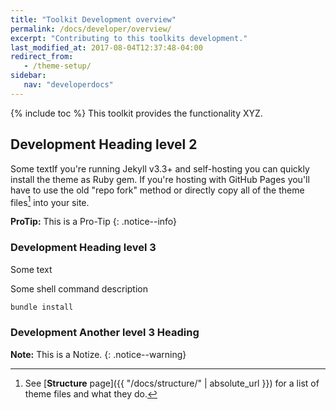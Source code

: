 ```yaml
---
title: "Toolkit Development overview"
permalink: /docs/developer/overview/
excerpt: "Contributing to this toolkits development."
last_modified_at: 2017-08-04T12:37:48-04:00
redirect_from:
   - /theme-setup/
sidebar:
   nav: "developerdocs"
---
```

{% include toc %}
This toolkit provides the functionality XYZ.

## Development Heading level 2

Some textIf you're running Jekyll v3.3+ and self-hosting you can quickly install the theme as Ruby gem.
If you're hosting with GitHub Pages you'll have to use the old "repo fork" method or directly copy all of the theme files[^structure] into your site.

[^structure]: See [**Structure** page]({{ "/docs/structure/" | absolute_url }}) for a list of theme files and what they do.

**ProTip:** This is a Pro-Tip
{: .notice--info}

### Development Heading level 3

Some text

Some shell command description

```bash
bundle install
```

### Development Another level 3 Heading

**Note:** This is a Notize.
{: .notice--warning}


